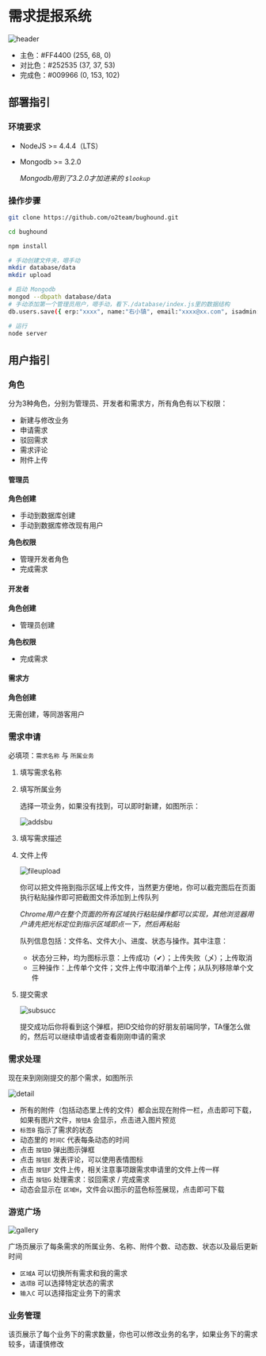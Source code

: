 # 需求提报系统

![header](_capture/header.png)

- 主色：#FF4400 (255, 68, 0)
- 对比色：#252535 (37, 37, 53)
- 完成色：#009966 (0, 153, 102)

## 部署指引

### 环境要求

- NodeJS >= 4.4.4（LTS）
- Mongodb >= 3.2.0

	*Mongodb用到了3.2.0才加进来的 `$lookup`*

### 操作步骤

``` bash
git clone https://github.com/o2team/bughound.git

cd bughound

npm install

# 手动创建文件夹，嗯手动
mkdir database/data
mkdir upload

# 启动 Mongodb
mongod --dbpath database/data
# 手动添加第一个管理员用户，嗯手动，看下./database/index.js里的数据结构
db.users.save({ erp:"xxxx", name:"右小镇", email:"xxxx@xx.com", isadmin:1 })

# 运行
node server
```

## 用户指引

### 角色

分为3种角色，分别为管理员、开发者和需求方，所有角色有以下权限：

- 新建与修改业务
- 申请需求
- 驳回需求
- 需求评论
- 附件上传

#### 管理员

**角色创建**

- 手动到数据库创建
- 手动到数据库修改现有用户

**角色权限**
- 管理开发者角色
- 完成需求

#### 开发者

**角色创建**

- 管理员创建

**角色权限**

- 完成需求

#### 需求方

**角色创建**

无需创建，等同游客用户

### 需求申请

必填项：`需求名称` 与 `所属业务`

1. 填写需求名称
2. 填写所属业务

	选择一项业务，如果没有找到，可以即时新建，如图所示：

	![addsbu](_capture/addsbu.png)

3. 填写需求描述
4. 文件上传
	
	![fileupload](_capture/fileupload.png)

	你可以把文件拖到指示区域上传文件，当然更方便地，你可以截完图后在页面执行粘贴操作即可把截图文件添加到上传队列
	
	*Chrome用户在整个页面的所有区域执行粘贴操作都可以实现，其他浏览器用户请先把光标定位到指示区域即点一下，然后再粘贴*

	队列信息包括：文件名、文件大小、进度、状态与操作。其中注意：

	- 状态分三种，均为图标示意：上传成功（✔）；上传失败（乄）；上传取消
	- 三种操作：上传单个文件；文件上传中取消单个上传；从队列移除单个文件

5. 提交需求

	![subsucc](_capture/subsucc.png)

	提交成功后你将看到这个弹框，把ID交给你的好朋友前端同学，TA懂怎么做的，然后可以继续申请或者查看刚刚申请的需求

### 需求处理

现在来到刚刚提交的那个需求，如图所示

![detail](_capture/detail.png)

- 所有的附件（包括动态里上传的文件）都会出现在附件一栏，点击即可下载，如果有图片文件，`按钮A` 会显示，点击进入图片预览
- `标签B` 指示了需求的状态
- 动态里的 `时间C` 代表每条动态的时间
- 点击 `按钮D` 弹出图示弹框
- 点击 `按钮E` 发表评论，可以使用表情图标
- 点击 `按钮F` 文件上传，相关注意事项跟需求申请里的文件上传一样
- 点击 `按钮G` 处理需求：驳回需求 / 完成需求
- 动态会显示在 `区域H`，文件会以图示的蓝色标签展现，点击即可下载

### 游览广场

![gallery](_capture/gallery.png)

广场页展示了每条需求的所属业务、名称、附件个数、动态数、状态以及最后更新时间

- `区域A` 可以切换所有需求和我的需求
- `选项B` 可以选择特定状态的需求
- `输入C` 可以选择指定业务下的需求

### 业务管理

该页展示了每个业务下的需求数量，你也可以修改业务的名字，如果业务下的需求较多，请谨慎修改